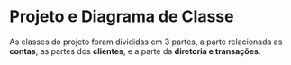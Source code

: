 # Projeto e Diagrama de Classe

As classes do projeto foram divididas em 3 partes, a parte relacionada as **contas**, as partes dos **clientes**, e a parte da **diretoria e transações**.
